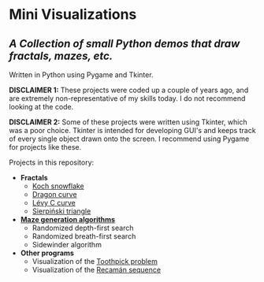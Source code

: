 # Mini Visualizations
## *A Collection of small Python demos that draw fractals, mazes, etc.*

Written in Python using Pygame and Tkinter.

**DISCLAIMER 1:** These projects were coded up a couple of years ago, and are extremely non-representative of my skills today. I do not recommend looking at the code.

**DISCLAIMER 2:** Some of these projects were written using Tkinter, which was a poor choice. Tkinter is intended for developing GUI's and keeps track of every single object drawn onto the screen. I recommend using Pygame for projects like these.

Projects in this repository:
- **Fractals**
  - [Koch snowflake](https://en.wikipedia.org/wiki/Koch_snowflake)
  - [Dragon curve](https://en.wikipedia.org/wiki/Dragon_curve)
  - [Lévy C curve](https://en.wikipedia.org/wiki/L%C3%A9vy_C_curve)
  - [Sierpiński triangle](https://en.wikipedia.org/wiki/Sierpi%C5%84ski_triangle)
- [**Maze generation algorithms**](https://en.wikipedia.org/wiki/Maze_generation_algorithm)
  - Randomized depth-first search
  - Randomized breath-first search
  - Sidewinder algorithm
- **Other programs**
  - Visualization of the [Toothpick problem](https://en.wikipedia.org/wiki/Toothpick_sequence)
  - Visualization of the [Recamán sequence](https://en.wikipedia.org/wiki/Recam%C3%A1n%27s_sequence)
